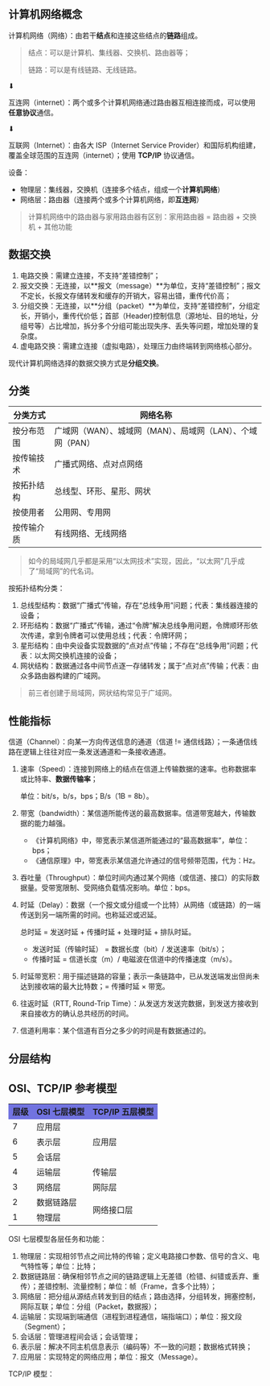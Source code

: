 

## 计算机网络概念

计算机网络（网络）：由若干**结点**和连接这些结点的**链路**组成。

> 结点：可以是计算机、集线器、交换机、路由器等；
>
> 链路：可以是有线链路、无线链路。

⬇

互连网（internet）：两个或多个计算机网络通过路由器互相连接而成，可以使用**任意协议**通信。

⬇

互联网（Internet）：由各大 ISP（Internet Service Provider）和国际机构组建，覆盖全球范围的互连网（internet）；使用 **TCP/IP** 协议通信。

设备：

- 物理层：集线器，交换机（连接多个结点，组成一个**计算机网络**）
- 网络层：路由器（连接两个或多个计算机网络，即**互连网**）

> 计算机网络中的路由器与家用路由器有区别：家用路由器 = 路由器 + 交换机 + 其他功能



## 数据交换

1. 电路交换：需建立连接，不支持“差错控制”；
2. 报文交换：无连接，以**报文（message）**为单位，支持“差错控制”；报文不定长，长报文存储转发和缓存的开销大，容易出错，重传代价高；
3. 分组交换：无连接，以**分组（packet）**为单位，支持“差错控制”，分组定长，开销小，重传代价低；首部（Header)控制信息（源地址、目的地址，分组号等）占比增加，拆分多个分组可能出现失序、丢失等问题，增加处理的复杂度。
4. 虚电路交换：需建立连接（虚拟电路），处理压力由终端转到网络核心部分。

现代计算机网络选择的数据交换方式是**分组交换**。



## 分类

| 分类方式   | 网络名称                                                   |
| ---------- | ---------------------------------------------------------- |
| 按分布范围 | 广域网（WAN）、城域网（MAN）、局域网（LAN）、个域网（PAN） |
| 按传输技术 | 广播式网络、点对点网络                                     |
| 按拓扑结构 | 总线型、环形、星形、网状                                   |
| 按使用者   | 公用网、专用网                                             |
| 按传输介质 | 有线网络、无线网络                                         |

> 如今的局域网几乎都是采用“以太网技术”实现，因此，“以太网”几乎成了“局域网”的代名词。

按拓扑结构分类：

1. 总线型结构：数据“广播式”传输，存在“总线争用”问题；代表：集线器连接的设备；
2. 环形结构：数据“广播式”传输，通过“令牌”解决总线争用问题，令牌顺环形依次传递，拿到令牌者可以使用总线；代表：令牌环网；
3. 星形结构：由中央设备实现数据的“点对点”传输；不存在“总线争用”问题；代表：以太网交换机连接的设备；
4. 网状结构：数据通过各中间节点逐一存储转发；属于“点对点”传输；代表：由众多路由器构建的广域网。

> 前三者创建于局域网，网状结构常见于广域网。



## 性能指标

信道（Channel）：向某一方向传送信息的通道（信道 != 通信线路）；一条通信线路在逻辑上往往对应一条发送通道和一条接收通道。

1. 速率（Speed）：连接到网络上的结点在信道上传输数据的速率。也称数据率或比特率、**数据传输率**；

   单位：bit/s，b/s，bps；B/s（1B = 8b）。

2. 带宽（bandwidth）：某信道所能传送的最高数据率。信道带宽越大，传输数据的能力越强。

   - 《计算机网络》中，带宽表示某信道所能通过的“最高数据率”，单位：bps；
   - 《通信原理》中，带宽表示某信道允许通过的信号频带范围，代为：Hz。

3. 吞吐量（Throughput）：单位时间内通过某个网络（或信道、接口）的实际数据量。受带宽限制、受网络负载情况影响。单位：bps。

4. 时延（Delay）：数据（一个报文或分组或一个比特）从网络（或链路）的一端传送到另一端所需的时间。也称延迟或迟延。

   总时延 = 发送时延 + 传播时延 + 处理时延 + 排队时延。

   - 发送时延（传输时延） = 数据长度（bit）/ 发送速率（bit/s）；
   - 传播时延 = 信道长度（m）/ 电磁波在信道中的传播速度（m/s）。

5. 时延带宽积：用于描述链路的容量；表示一条链路中，已从发送端发出但尚未达到接收端的最大比特数；= 传播时延 × 带宽。

6. 往返时延（RTT, Round-Trip Time）：从发送方发送完数据，到发送方接收到来自接收方的确认总共经历的时间。

7. 信道利用率：某个信道有百分之多少的时间是有数据通过的。



## 分层结构



## OSI、TCP/IP 参考模型

<table>
	<tr style="background-color: #7173e0; font-weight: bold;">
		<td>层级</td>
		<td>OSI 七层模型</td>
        <td>TCP/IP 五层模型</td>
	</tr>
	<tr>
		<td>7</td>
		<td>应用层</td>
        <td rowspan="3">应用层</td>
	</tr>
	<tr>
		<td>6</td>
		<td>表示层</td>
	</tr>
    <tr>
		<td>5</td>
		<td>会话层</td>
	</tr>
    <tr>
		<td>4</td>
        <td>运输层</td>
		<td>传输层</td>
	</tr>
    <tr>
		<td>3</td>
		<td>网络层</td>
        <td>网际层</td>
	</tr>
    <tr>
		<td>2</td>
		<td>数据链路层</td>
        <td rowspan="2">网络接口层</td>
	</tr>
    <tr>
		<td>1</td>
		<td>物理层</td>
	</tr>
</table>

OSI 七层模型各层任务和功能：

1. 物理层：实现相邻节点之间比特的传输；定义电路接口参数、信号的含义、电气特性等；单位：比特；
2. 数据链路层：确保相邻节点之间的链路逻辑上无差错（检错、纠错或丢弃、重传）；差错控制、流量控制；单位：帧（Frame，含多个比特）；
3. 网络层：把分组从源结点转发到目的结点；路由选择，分组转发，拥塞控制，网际互联；单位：分组（Packet，数据报）；
4. 运输层：实现端到端通信（进程到进程通信，端指端口）；单位：报文段（Segment）；
5. 会话层：管理进程间会话；会话管理；
6. 表示层：解决不同主机信息表示（编码等）不一致的问题；数据格式转换；
7. 应用层：实现特定的网络应用；单位：报文（Message）。

TCP/IP 模型：

